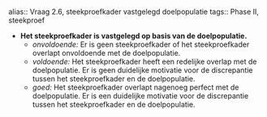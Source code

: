 alias:: Vraag 2.6, steekproefkader vastgelegd doelpopulatie
tags:: Phase II, steekproef

- **Het steekproefkader is vastgelegd op basis van de doelpopulatie.**
	- *onvoldoende:* Er is geen steekproefkader of het steekproefkader overlapt onvoldoende met de doelpopulatie.
	- *voldoende:* Het steekproefkader heeft een redelijke overlap met de doelpopulatie. Er is geen duidelijke motivatie voor de discrepantie tussen het steekproefkader en de doelpopulatie.
	- *goed:* Het steekproefkader overlapt nagenoeg perfect met de doelpopulatie. Er is een duidelijke motivatie voor de discrepantie tussen het steekproefkader en de doelpopulatie.